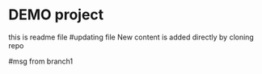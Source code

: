 # DEMO project

this is readme file
#updating file
New content is added directly by cloning repo

#msg from branch1
